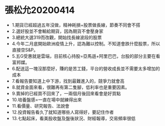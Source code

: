 # 張松允20200414


- 1.期貨已經超過五年沒做，精神耗損+股票做長線，節奏不同會不搭
- 2.選好股並不會輸給期貨，因為期貨不會壓身家
- 3.總統大選319而改觀，開始找長線波段的股票
- 4.今年二月底開始歐洲疫情上升，認為難以控制。不知道會跌什麼股票，所以直接空S&P。
- 5.五G受惠就是雲端，目前核心持股=亞馬遜+阿里巴巴，台股的部分主要在看富邦媒。
- 6.配送這一塊沒那麼好，賺的是苦工錢，平台的營收成長並不需要太多增加的成本
- 7.看報告要知道上中下游，找到最難進入的，競爭力就會高
- 8.就資金面來看，很難再有第二隻腳，低利率也是重要因素。
- 9.賣掉的已經買不回來了，一兩個月後回來看會是好買點
- 10.培養盤感=一直在場中就練得出來
- 11.看價量、研究報告、法說會
- 12.投資報告看久了就知道哪些人寫得好，要記住作者
- 13.七點起床，看美股收盤及盤後狀況、財經報導，交易頻率很低